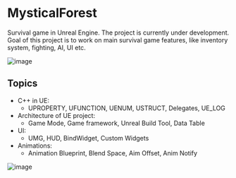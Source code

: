# MysticalForest
Survival game in Unreal Engine. The project is currently under development. Goal of this project is to work on main survival game features, like inventory system, fighting, AI, UI etc.

![image](https://user-images.githubusercontent.com/56173723/234808011-8246fd66-8e6d-4a61-9189-3f854d53206d.png)

## Topics
- C++ in UE: 
  - UPROPERTY, UFUNCTION, UENUM, USTRUCT, Delegates, UE_LOG
- Architecture of UE project:
  - Game Mode, Game framework, Unreal Build Tool, Data Table
- UI:
  - UMG, HUD, BindWidget, Custom Widgets
- Animations:
  - Animation Blueprint, Blend Space, Aim Offset, Anim Notify
  
![image](https://user-images.githubusercontent.com/56173723/235314545-9e51baf0-5ed6-46d9-b88b-cdbb435713ef.png)


